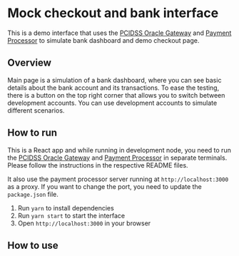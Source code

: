 # Mock checkout and bank interface

This is a demo interface that uses the [PCIDSS Oracle Gateway](../pcidss/README.md) and [Payment Processor](../payment-processor/README.md) to simulate bank dashboard and demo checkout page.

## Overview

Main page is a simulation of a bank dashboard, where you can see basic details about the bank account and its transactions. To ease the testing, there is a button on the top right corner that allows you to switch between development accounts. You can use development accounts to simulate different scenarios.

## How to run

This is a React app and while running in development node, you need to run the [PCIDSS Oracle Gateway](../pcidss/README.md) and [Payment Processor](../payment-processor/README.md) in separate terminals. Please follow the instructions in the respective README files.

It also use the payment processor server running at `http://localhost:3000` as a proxy. If you want to change the port, you need to update the `package.json` file.

1. Run `yarn` to install dependencies
2. Run `yarn start` to start the interface
3. Open `http://localhost:3000` in your browser

## How to use

